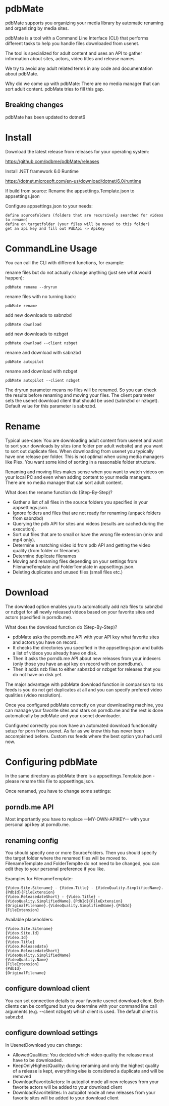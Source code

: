 # pdbMate

pdbMate supports you organizing your media library by automatic renaming and organizing by media sites.

pdbMate is a tool with a Command Line Interface (CLI) that performs different tasks to help you handle files downloaded from usenet. 

The tool is specialized for adult content and uses an API to gather information about sites, actors, video titles and release names.

We try to avoid any adult related terms in any code and documentation about pdbMate.

Why did we come up with pdbMate: There are no media manager that can sort adult content. pdbMate tries to fill this gap.

## Breaking changes
pdbMate has been updated to dotnet6

# Install

Download the latest release from releases for your operating system:

https://github.com/pdbme/pdbMate/releases

Install .NET framework 6.0 Runtime

https://dotnet.microsoft.com/en-us/download/dotnet/6.0/runtime

If build from source: Rename the appsettings.Template.json to appsettings.json

Configure appsettings.json to your needs:

    define sourcefolders (folders that are recursively searched for videos to rename)
    define on targetfolder (your files will be moved to this folder)
    get an api key and fill out PdbApi -> ApiKey

# CommandLine Usage

You can call the CLI with different functions, for example:

rename files but do not actually change anything (just see what would happen):

`pdbMate rename --dryrun`

rename files with no turning back:

`pdbMate rename`

add new downloads to sabnzbd

`pdbMate download`

add new downloads to nzbget

`pdbMate download --client nzbget`

rename and download with sabnzbd

`pdbMate autopilot`

rename and download with nzbget

`pdbMate autopilot --client nzbget`

The dryrun parameter means no files will be renamed. So you can check the results before renaming and moving your files.
The client parameter sets the usenet download client that should be used (sabnzbd or nzbget). Default value for this parameter is sabnzbd.

# Rename

Typical use-case: You are downloading adult content from usenet and want to sort your downloads by sites (one folder per adult website) and you want to sort out duplicate files. 
When downloading from usenet you typically have one release per folder. This is not optimal when using media managers like Plex. You want some kind of sorting in a reasonable folder structure.

Renaming and moving files makes sense when you want to watch videos on your local PC and even when adding content to your media managers. There are no media manager that can sort adult content.

What does the rename function do (Step-By-Step)?

- Gather a list of all files in the source folders you specified in your appsettings.json.
- Ignore folders and files that are not ready for renaming (unpack folders from sabnzbd)
- Querying the pdb API for sites and videos (results are cached during the execution).
- Sort out files that are to small or have the wrong file extension (mkv and mp4 only).
- Determine a matching video id from pdb API and getting the video quality (from folder or filename).
- Determine duplicate filenames
- Moving and renaming files depending on your settings from FilenameTemplate and FolderTemplate in appsettings.json.
- Deleting duplicates and unused files (small files etc.)

# Download

The download option enables you to automatically add nzb files to sabnzbd or nzbget for all newly released videos based on your favorite sites and actors (specified in porndb.me).

What does the download function do (Step-By-Step)?

 - pdbMate asks the porndb.me API with your API key what favorite sites and actors you have on record. 
 - It checks the directories you specified in the appsettings.json and builds a list of videos you already have on disk.
 - Then it asks the porndb.me API about new releases from your indexers (only those you have an api key on record with on porndb.me). 
 - Then it adds nzb files to either sabnzbd or nzbget for releases that you do not have on disk yet.

The major advantage with pdbMate download function in comparison to rss feeds is you do not get duplicates at all and you can specify prefered video qualities (video resolution).

Once you configured pdbMate correctly on your downloading machine, you can manage your favorite sites and stars on porndb.me and the rest is done automatically by pdbMate and your usenet downloader.

Configured correctly you now have an automated download functionality setup for porn from usenet. As far as we know this has never been accompished before. Custom rss feeds where the best option you had until now.

# Configuring pdbMate

In the same directory as pbbMate there is a appsettings.Template.json - please rename this file to appsettings.json.

Once renamed, you have to change some settings:

## porndb.me API
Most importantly you have to replace --MY-OWN-APIKEY-- with your personal api key at porndb.me.

## renaming config
You should specify one or more SourceFolders. Then you should specify the target folder where the renamed files will be moved to.
FilenameTemplate and FolderTemplte do not need to be changed, you can edit they to your personal preference if you like.

Examples for FilenameTemplate:

```
{Video.Site.Sitename} - {Video.Title} - {VideoQuality.SimplifiedName}.{PdbId}{FileExtension}
{Video.ReleasedateShort} - {Video.Title} - {VideoQuality.SimplifiedName}.{PdbId}{FileExtension}
{OriginalFilename}.{VideoQuality.SimplifiedName}.{PdbId}{FileExtension}
```

Available placeholders:
```
{Video.Site.Sitename}
{Video.Site.Id}
{Video.Id}
{Video.Title}
{Video.Releasedate}
{Video.ReleasedateShort}
{VideoQuality.SimplifiedName}
{VideoQuality.Name}
{FileExtension}
{PdbId}
{OriginalFilename}
```

## configure download client
You can set connection details to your favorite usenet download client. Both clients can be configured but you determine with your command line call arguments (e.g. --client nzbget) which client is used. The default client is sabnzbd.

## configure download settings
In UsenetDownload you can change:
- AllowedQualities: You decided which video quality the release must have to be downloaded.
- KeepOnlyHighestQuality: during renaming and only the highest quality of a release is kept, everything else is considered a duplicate and will be removed
- DownloadFavoriteActors: In autopilot mode all new releases from your favorite actors will be added to your download client
- DownloadFavoriteSites: In autopilot mode all new releases from your favorite sites will be added to your download client
